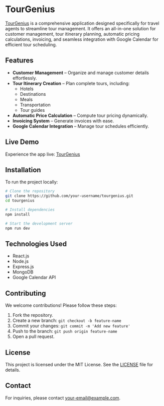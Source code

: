 # TourGenius

[TourGenius](https://tourgenius.vercel.app) is a comprehensive application designed specifically for travel agents to streamline tour management. It offers an all-in-one solution for customer management, tour itinerary planning, automatic pricing calculations, invoicing, and seamless integration with Google Calendar for efficient tour scheduling.

## Features

- **Customer Management** – Organize and manage customer details effortlessly.
- **Tour Itinerary Creation** – Plan complete tours, including:
  - Hotels
  - Destinations
  - Meals
  - Transportation
  - Tour guides
- **Automatic Price Calculation** – Compute tour pricing dynamically.
- **Invoicing System** – Generate invoices with ease.
- **Google Calendar Integration** – Manage tour schedules efficiently.

## Live Demo
Experience the app live: [TourGenius](https://tourgenius.vercel.app)

## Installation
To run the project locally:

```sh
# Clone the repository
git clone https://github.com/your-username/tourgenius.git
cd tourgenius

# Install dependencies
npm install

# Start the development server
npm run dev
```

## Technologies Used
- React.js
- Node.js
- Express.js
- MongoDB
- Google Calendar API

## Contributing
We welcome contributions! Please follow these steps:
1. Fork the repository.
2. Create a new branch: `git checkout -b feature-name`
3. Commit your changes: `git commit -m 'Add new feature'`
4. Push to the branch: `git push origin feature-name`
5. Open a pull request.

## License
This project is licensed under the MIT License. See the [LICENSE](LICENSE) file for details.

## Contact
For inquiries, please contact [your-email@example.com](mailto:your-email@example.com).
